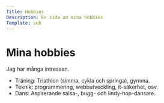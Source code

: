 ```yaml
---
Title: Hobbies
Description: En sida om mina hobbies
Template: sub
---
```


Mina hobbies
==================

Jag har många intressen. 

* Träning: Triathlon (simma, cykla och springa), gymma.
* Teknik: programmering, webbutveckling, it-säkerhet, osv.
* Dans: Aspirerande salsa-, bugg- och lindy-hop-dansare. 
